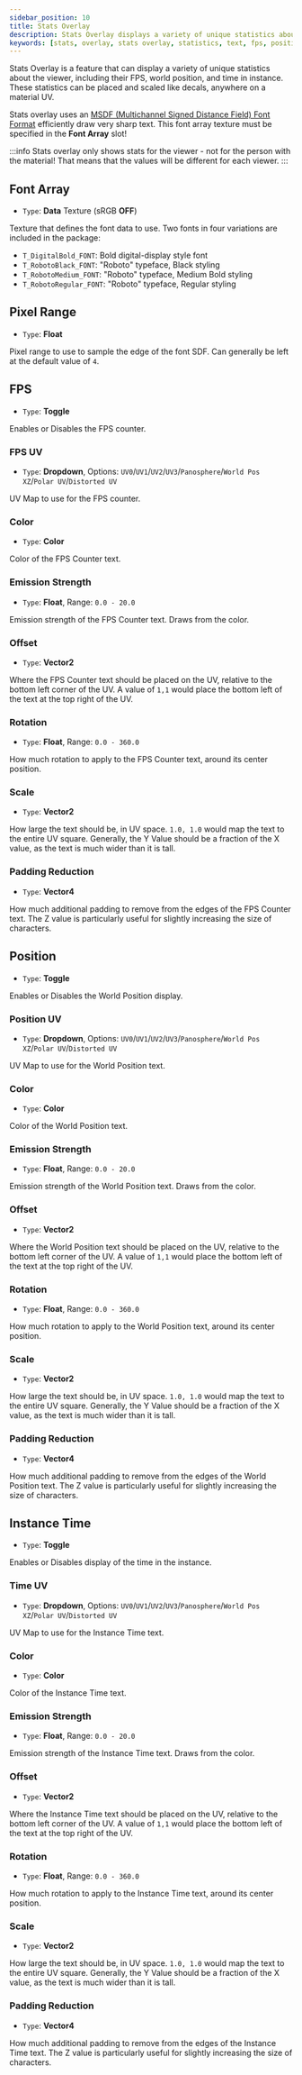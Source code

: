 ```yaml
---
sidebar_position: 10
title: Stats Overlay
description: Stats Overlay displays a variety of unique statistics about the viewer, including the FPS, World Position, and Instance Time in Poiyomi Shaders.
keywords: [stats, overlay, stats overlay, statistics, text, fps, position, time, special fx, effect, poiyomi, shader]
---
```


Stats Overlay is a feature that can display a variety of unique statistics about the viewer, including their FPS, world position, and time in instance. These statistics can be placed and scaled like decals, anywhere on a material UV.

Stats overlay uses an [MSDF (Multichannel Signed Distance Field) Font Format](https://github.com/Chlumsky/msdfgen) efficiently draw very sharp text. This font array texture must be specified in the **Font Array** slot!

:::info
Stats overlay only shows stats for the viewer - not for the person with the material! That means that the values will be different for each viewer.
:::

## Font Array

- `Type`: **Data** Texture (sRGB **OFF**)

Texture that defines the font data to use. Two fonts in four variations are included in the package:

- `T_DigitalBold_FONT`: Bold digital-display style font
- `T_RobotoBlack_FONT`: "Roboto" typeface, Black styling
- `T_RobotoMedium_FONT`: "Roboto" typeface, Medium Bold styling
- `T_RobotoRegular_FONT`: "Roboto" typeface, Regular styling

## Pixel Range

- `Type`: **Float**

Pixel range to use to sample the edge of the font SDF. Can generally be left at the default value of `4`.

## FPS

- `Type`: **Toggle**

Enables or Disables the FPS counter.

### FPS UV

- `Type`: **Dropdown**, Options: `UV0`/`UV1`/`UV2`/`UV3`/`Panosphere`/`World Pos XZ`/`Polar UV`/`Distorted UV`

UV Map to use for the FPS counter.

### Color

- `Type`: **Color**

Color of the FPS Counter text.

### Emission Strength

- `Type`: **Float**, Range: `0.0 - 20.0`

Emission strength of the FPS Counter text. Draws from the color.

### Offset

- `Type`: **Vector2**

Where the FPS Counter text should be placed on the UV, relative to the bottom left corner of the UV. A value of `1,1` would place the bottom left of the text at the top right of the UV.

### Rotation

- `Type`: **Float**, Range: `0.0 - 360.0`

How much rotation to apply to the FPS Counter text, around its center position.

### Scale

- `Type`: **Vector2**

How large the text should be, in UV space. `1.0, 1.0` would map the text to the entire UV square. Generally, the Y Value should be a fraction of the X value, as the text is much wider than it is tall.

### Padding Reduction

- `Type`: **Vector4**

How much additional padding to remove from the edges of the FPS Counter text. The Z value is particularly useful for slightly increasing the size of characters.

## Position

- `Type`: **Toggle**

Enables or Disables the World Position display.

### Position UV

- `Type`: **Dropdown**, Options: `UV0`/`UV1`/`UV2`/`UV3`/`Panosphere`/`World Pos XZ`/`Polar UV`/`Distorted UV`

UV Map to use for the World Position text.

### Color

- `Type`: **Color**

Color of the World Position text.

### Emission Strength

- `Type`: **Float**, Range: `0.0 - 20.0`

Emission strength of the World Position text. Draws from the color.

### Offset

- `Type`: **Vector2**

Where the World Position text should be placed on the UV, relative to the bottom left corner of the UV. A value of `1,1` would place the bottom left of the text at the top right of the UV.

### Rotation

- `Type`: **Float**, Range: `0.0 - 360.0`

How much rotation to apply to the World Position text, around its center position.

### Scale

- `Type`: **Vector2**

How large the text should be, in UV space. `1.0, 1.0` would map the text to the entire UV square. Generally, the Y Value should be a fraction of the X value, as the text is much wider than it is tall.

### Padding Reduction

- `Type`: **Vector4**

How much additional padding to remove from the edges of the World Position text. The Z value is particularly useful for slightly increasing the size of characters.

## Instance Time

- `Type`: **Toggle**

Enables or Disables display of the time in the instance.

### Time UV

- `Type`: **Dropdown**, Options: `UV0`/`UV1`/`UV2`/`UV3`/`Panosphere`/`World Pos XZ`/`Polar UV`/`Distorted UV`

UV Map to use for the Instance Time text.

### Color

- `Type`: **Color**

Color of the Instance Time text.

### Emission Strength

- `Type`: **Float**, Range: `0.0 - 20.0`

Emission strength of the Instance Time text. Draws from the color.

### Offset

- `Type`: **Vector2**

Where the Instance Time text should be placed on the UV, relative to the bottom left corner of the UV. A value of `1,1` would place the bottom left of the text at the top right of the UV.

### Rotation

- `Type`: **Float**, Range: `0.0 - 360.0`

How much rotation to apply to the Instance Time text, around its center position.

### Scale

- `Type`: **Vector2**

How large the text should be, in UV space. `1.0, 1.0` would map the text to the entire UV square. Generally, the Y Value should be a fraction of the X value, as the text is much wider than it is tall.

### Padding Reduction

- `Type`: **Vector4**

How much additional padding to remove from the edges of the Instance Time text. The Z value is particularly useful for slightly increasing the size of characters.
